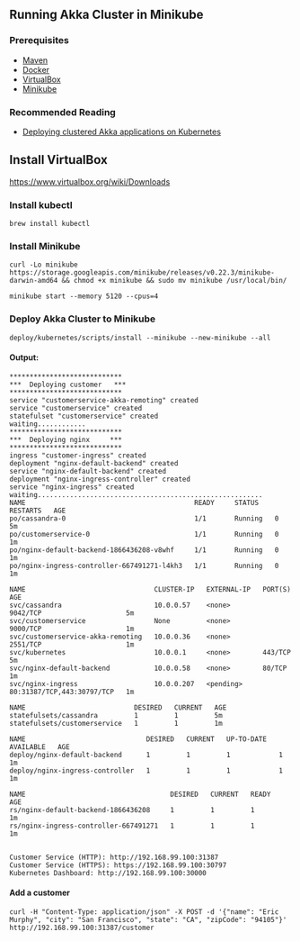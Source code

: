 ## Running Akka Cluster in Minikube

### Prerequisites

* [Maven](https://maven.apache.org/)
* [Docker](https://www.docker.com/)
* [VirtualBox](https://www.virtualbox.org)
* [Minikube](https://kubernetes.io/docs/getting-started-guides/minikube/)

### Recommended Reading

* [Deploying clustered Akka applications on Kubernetes](https://developer.lightbend.com/guides/akka-cluster-kubernetes-k8s-deploy/)

## Install VirtualBox

https://www.virtualbox.org/wiki/Downloads

### Install kubectl

```brew install kubectl```

### Install Minikube

```
curl -Lo minikube https://storage.googleapis.com/minikube/releases/v0.22.3/minikube-darwin-amd64 && chmod +x minikube && sudo mv minikube /usr/local/bin/

minikube start --memory 5120 --cpus=4
```

### Deploy Akka Cluster to Minikube
```
deploy/kubernetes/scripts/install --minikube --new-minikube --all
```
#### Output:
```
****************************
***  Deploying customer   ***
****************************
service "customerservice-akka-remoting" created
service "customerservice" created
statefulset "customerservice" created
waiting............
****************************
***  Deploying nginx     ***
****************************
ingress "customer-ingress" created
deployment "nginx-default-backend" created
service "nginx-default-backend" created
deployment "nginx-ingress-controller" created
service "nginx-ingress" created
waiting........................................................
NAME                                          READY     STATUS    RESTARTS   AGE
po/cassandra-0                                1/1       Running   0          5m
po/customerservice-0                          1/1       Running   0          1m
po/nginx-default-backend-1866436208-v8whf     1/1       Running   0          1m
po/nginx-ingress-controller-667491271-l4kh3   1/1       Running   0          1m

NAME                                CLUSTER-IP   EXTERNAL-IP   PORT(S)                      AGE
svc/cassandra                       10.0.0.57    <none>        9042/TCP                     5m
svc/customerservice                 None         <none>        9000/TCP                     1m
svc/customerservice-akka-remoting   10.0.0.36    <none>        2551/TCP                     1m
svc/kubernetes                      10.0.0.1     <none>        443/TCP                      5m
svc/nginx-default-backend           10.0.0.58    <none>        80/TCP                       1m
svc/nginx-ingress                   10.0.0.207   <pending>     80:31387/TCP,443:30797/TCP   1m

NAME                           DESIRED   CURRENT   AGE
statefulsets/cassandra         1         1         5m
statefulsets/customerservice   1         1         1m

NAME                              DESIRED   CURRENT   UP-TO-DATE   AVAILABLE   AGE
deploy/nginx-default-backend      1         1         1            1           1m
deploy/nginx-ingress-controller   1         1         1            1           1m

NAME                                    DESIRED   CURRENT   READY     AGE
rs/nginx-default-backend-1866436208     1         1         1         1m
rs/nginx-ingress-controller-667491271   1         1         1         1m


Customer Service (HTTP): http://192.168.99.100:31387
Customer Service (HTTPS): https://192.168.99.100:30797
Kubernetes Dashboard: http://192.168.99.100:30000

```
#### Add a customer

```curl -H "Content-Type: application/json" -X POST -d '{"name": "Eric Murphy", "city": "San Francisco", "state": "CA", "zipCode": "94105"}' http://192.168.99.100:31387/customer```